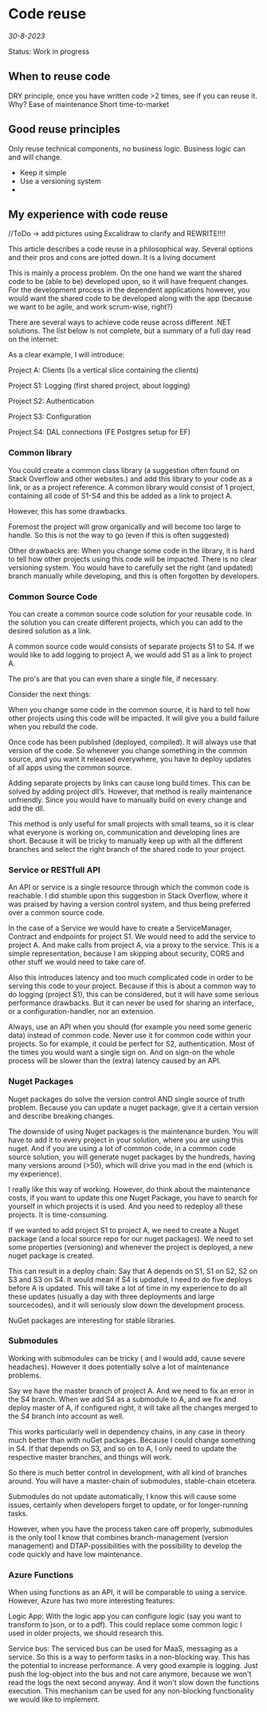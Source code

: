 # Code reuse
*30-8-2023*

Status: Work in progress

## When to reuse code

DRY principle, once you have written code >2 times, see if you can reuse it.
Why? 
Ease of maintenance
Short time-to-market

## Good reuse principles

Only reuse technical components, no business logic. Business logic can and will change.

- Keep it simple
- Use a versioning system
- 

## My experience with code reuse

//ToDo -> add pictures using Excalidraw to clarify and REWRITE!!!!

This article describes a code reuse in a philosophical way. Several options and their pros and cons are jotted down. It is a living document



This is mainly a process problem. On the one hand we want the shared code to be (able to be) developed upon, so it will have frequent changes. For the development process in the dependent applications however, you would want the shared code to be developed along with the app (because we want to be agile, and work scrum-wise, right?)

There are several ways to achieve code reuse across different .NET solutions. The list below is not complete, but a summary of a full day read on the internet:

As a clear example, I will introduce:

Project A: Clients (Is a vertical slice containing the clients)

Project S1: Logging (first shared project, about logging)

Project S2: Authentication

Project S3: Configuration

Project S4: DAL connections (FE Postgres setup for EF)

### Common library

You could create a common class library (a suggestion often found on Stack Overflow and other websites.) and add this library to your code as a link, or as a project reference. A common library would consist of 1 project, containing all code of S1-S4 and this be added as a link  to project A.

However, this has some drawbacks.

Foremost the project will grow organically and will become too large to handle. So this is not the way to go (even if this is often suggested)

Other drawbacks are: When you change some code in the library, it is hard to tell how other projects using this code will be impacted. There is no clear versioning system. You would have to carefully set the right (and updated) branch manually while developing, and this is often forgotten by developers.

### Common Source Code

You can create a common source code solution for your reusable code. In the solution you can create different projects, which you can add to the desired solution as a link. 

A common source code would consists of separate projects S1 to S4. If we would like to add logging to project A, we would add S1 as a link to project A.

The pro's are that you can even share a single file, if necessary.

Consider the next things:

When you change some code in the common source, it is hard to tell how other projects using this code will be impacted. It will give you a build failure when you rebuild the code.

Once code has been published (deployed, compiled). It will always use that version of the code. So whenever you change something in the common source, and you want it released everywhere, you have to deploy updates of all apps using the common source.

Adding separate projects by links can cause long build times. This can be solved by adding project dll’s. However, that method is really maintenance unfriendly. Since you would have to manually build on every change and add the dll.

This method is only useful for small projects with small teams, so it is clear what everyone is working on, communication and developing lines are short. Because it will be tricky to manually keep up with all the different branches and select the right branch of the shared code to your project.

### Service or RESTfull API

An API or service is a single resource through which the common code is reachable. I did stumble upon this suggestion in Stack Overflow, where it was praised by having a version control system, and thus being preferred over a common source code.

In the case of a Service we would have to create a ServiceManager, Contract and endpoints for project S1. We would need to add the service to project A. And make calls from project A, via a proxy to the service. This is a simple representation, because I am skipping about security, CORS and other stuff we would need to take care of.

Also this introduces latency and too much complicated code in order to be serving this code to your project. Because if this is about a common way to do logging (project S1), this can be considered, but it will have some serious performance drawbacks. But it can never be used for sharing an interface, or a configuration-handler, nor an extension.

Always, use an API when you should (for example you need some generic data) instead of common code. Never use it for common code within your projects. So for example, it could be perfect for S2, authentication. Most of the times you would want a single sign on. And on sign-on the whole process will be slower than the (extra) latency caused by an API.

### Nuget Packages

Nuget packages do solve the version control AND single source of truth problem. Because you can update a nuget package, give it a certain version and describe breaking changes.

The downside of using Nuget packages is the maintenance burden. You will have to add it to every project in your solution, where you are using this nuget. And if you are using a lot of common code, in a common code source solution, you will generate nuget packages by the hundreds, having many versions around (>50), which will drive you mad in the end (which is my experience).

I really like this way of working. However, do think about the maintenance costs, if you want to update this one Nuget Package, you have to search for yourself in which projects it is used. And you need to redeploy all these projects. It is time-consuming.

If we wanted to add project S1 to project A, we need to create a Nuget package (and a local source repo for our nuget packages). We need to set some properties (versioning) and whenever the project is deployed, a new nuget package is created.

This can result in a deploy chain: Say that A depends on S1, S1 on S2, S2 on S3 and S3 on S4. It would mean if S4 is updated, I need to do five deploys before A is updated. This will take a lot of time in my experience to do all these updates (usually a day with three deployments and large sourcecodes), and it will seriously slow down the development process.

NuGet packages are interesting for stable libraries.

### Submodules

Working with submodules can be tricky ( and I would add, cause severe headaches). However it does potentially solve a lot of maintenance problems.

Say we have the master branch of project A. And we need to fix an error in the S4 branch. When we add S4 as a submodule to A, and we fix and deploy master of A, if configured right, it will take all the changes merged to the S4 branch into account as well.

This works particularly well in dependency chains, in any case in theory much better than with nuGet packages. Because I could change something in S4. If that depends on S3, and so on to A, I only need to update the respective master branches, and things will work.

So there is much better control in development, with all kind of branches around. You will have a master-chain of submodules, stable-chain etcetera.

Submodules do not update automatically, I know this will cause some issues, certainly when developers forget to update, or for longer-running tasks.

However, when you have the process taken care off properly, submodules is the only tool I know that combines branch-management (version management) and DTAP-possibilities with the possibility to develop the code quickly and have low maintenance.

### Azure Functions

When using functions as an API, it will be comparable to using a service. However, Azure has two more interesting features:

Logic App: With the logic app you can configure logic (say you want to transform to json, or to a pdf). This could replace some common logic I used in older projects, we should research this.

Service bus: The serviced bus can be used for MaaS, messaging as a service. So this is a way to perform tasks in a non-blocking way. This has the potential to increase performance. A very good example is logging. Just push the log-object into the bus and not care anymore, because we won't read the logs the next second anyway. And it won't slow down the functions execution. This mechanism can be used for any non-blocking functionality we would like to implement.

